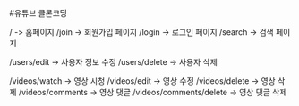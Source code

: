 #유튜브 클론코딩

/ -> 홈페이지
/join -> 회원가입 페이지
/login -> 로그인 페이지
/search -> 검색 페이지

/users/edit -> 사용자 정보 수정
/users/delete -> 사용자 삭제

/videos/watch -> 영상 시청
/videos/edit -> 영상 수정
/videos/delete -> 영상 삭제
/videos/comments -> 영상 댓글
/videos/comments/delete -> 영상 댓글 삭제